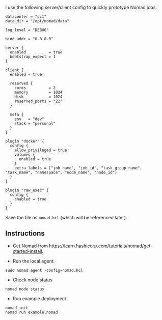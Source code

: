 I use the following server/client config to quickly prototype Nomad jobs:


```hcl
datacenter = "dc1"
data_dir = "/opt/nomad/data"

log_level = "DEBUG"

bind_addr = "0.0.0.0"

server {
  enabled          = true
  bootstrap_expect = 1
}

client {
  enabled = true
  
  reserved {
    cores          = 2
    memory         = 1024
    disk           = 1024
    reserved_ports = "22"
  }

  meta {
    env   = "dev"
    stack = "personal"
  }
}

plugin "docker" {
  config {
    allow_privileged = true
    volumes {
      enabled = true
    }
    extra_labels = ["job_name", "job_id", "task_group_name", "task_name", "namespace", "node_name", "node_id"]
  }
}

plugin "raw_exec" {
  config {
    enabled = true
  }
}
```

Save the file as `nomad.hcl` (which will be referenced later).

## Instructions

- Get Nomad from https://learn.hashicorp.com/tutorials/nomad/get-started-install.

- Run the local agent:

```
sudo nomad agent -config=nomad.hcl
```

- Check node status

```
nomad node status
```

- Run example deployment

```
nomad init
nomad run example.nomad
```
